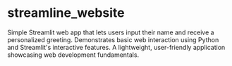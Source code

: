 # streamline_website
Simple Streamlit web app that lets users input their name and receive a personalized greeting. Demonstrates basic web interaction using Python and Streamlit's interactive features. A lightweight, user-friendly application showcasing web development fundamentals.
